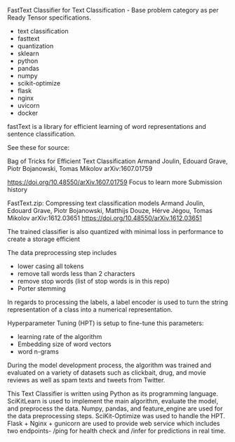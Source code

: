 FastText Classifier for Text Classification - Base problem category as per Ready Tensor specifications.

- text classification
- fasttext
- quantization
- sklearn
- python
- pandas
- numpy
- scikit-optimize
- flask
- nginx
- uvicorn
- docker

fastText is a library for efficient learning of word representations and sentence classification.

See these for source:

Bag of Tricks for Efficient Text Classification
Armand Joulin, Edouard Grave, Piotr Bojanowski, Tomas Mikolov
arXiv:1607.01759

https://doi.org/10.48550/arXiv.1607.01759
Focus to learn more
Submission history

FastText.zip: Compressing text classification models
Armand Joulin, Edouard Grave, Piotr Bojanowski, Matthijs Douze, Hérve Jégou, Tomas Mikolov
arXiv:1612.03651
https://doi.org/10.48550/arXiv.1612.03651

The trained classifier is also quantized with minimal loss in performance to create a storage efficient

The data preprocessing step includes

- lower casing all tokens
- remove tall words less than 2 characters
- remove stop words (list of stop words is in this repo)
- Porter stemming

In regards to processing the labels, a label encoder is used to turn the string representation of a class into a numerical representation.

Hyperparameter Tuning (HPT) is setup to fine-tune this parameters:

- learning rate of the algorithm
- Embedding size of word vectors
- word n-grams

During the model development process, the algorithm was trained and evaluated on a variety of datasets such as clickbait, drug, and movie reviews as well as spam texts and tweets from Twitter.

This Text Classifier is written using Python as its programming language. SciKitLearn is used to implement the main algorithm, evaluate the model, and preprocess the data. Numpy, pandas, and feature_engine are used for the data preprocessing steps. SciKit-Optimize was used to handle the HPT. Flask + Nginx + gunicorn are used to provide web service which includes two endpoints- /ping for health check and /infer for predictions in real time.
